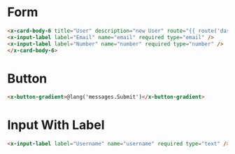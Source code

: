 # Form 

```html
<x-card-body-6 title="User" description="new User" route="{{ route('dashboard') }}" method="POST">
<x-input-label label="Email" name="email" required type="email" />
<x-input-label label="Number" name="number" required type="number" />
</x-card-body-6>
```

# Button 

```html
<x-button-gradient>@lang('messages.Submit')</x-button-gradient>
```


# Input With Label 

```html
<x-input-label label="Username" name="username" required type="text" />
```
